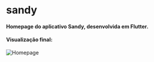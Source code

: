 # sandy
#### Homepage do aplicativo Sandy, desenvolvida em Flutter. 
#### Visualização final:
![Homepage](https://telegra.ph/file/b5bdf7ac1ec56f8cad63b.png)



